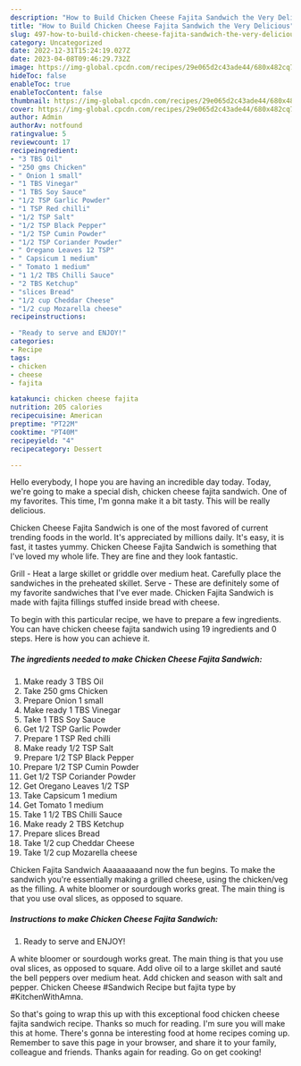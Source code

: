 ```yaml
---
description: "How to Build Chicken Cheese Fajita Sandwich the Very Delicious"
title: "How to Build Chicken Cheese Fajita Sandwich the Very Delicious"
slug: 497-how-to-build-chicken-cheese-fajita-sandwich-the-very-delicious
category: Uncategorized
date: 2022-12-31T15:24:19.027Z
date: 2023-04-08T09:46:29.732Z
image: https://img-global.cpcdn.com/recipes/29e065d2c43ade44/680x482cq70/chicken-cheese-fajita-sandwich-recipe-main-photo.jpg
hideToc: false
enableToc: true
enableTocContent: false
thumbnail: https://img-global.cpcdn.com/recipes/29e065d2c43ade44/680x482cq70/chicken-cheese-fajita-sandwich-recipe-main-photo.jpg
cover: https://img-global.cpcdn.com/recipes/29e065d2c43ade44/680x482cq70/chicken-cheese-fajita-sandwich-recipe-main-photo.jpg
author: Admin
authorAv: notfound
ratingvalue: 5
reviewcount: 17
recipeingredient:
- "3 TBS Oil"
- "250 gms Chicken"
- " Onion 1 small"
- "1 TBS Vinegar"
- "1 TBS Soy Sauce"
- "1/2 TSP Garlic Powder"
- "1 TSP Red chilli"
- "1/2 TSP Salt"
- "1/2 TSP Black Pepper"
- "1/2 TSP Cumin Powder"
- "1/2 TSP Coriander Powder"
- " Oregano Leaves 12 TSP"
- " Capsicum 1 medium"
- " Tomato 1 medium"
- "1 1/2 TBS Chilli Sauce"
- "2 TBS Ketchup"
- "slices Bread"
- "1/2 cup Cheddar Cheese"
- "1/2 cup Mozarella cheese"
recipeinstructions:

- "Ready to serve and ENJOY!"
categories:
- Recipe
tags:
- chicken
- cheese
- fajita

katakunci: chicken cheese fajita 
nutrition: 205 calories
recipecuisine: American
preptime: "PT22M"
cooktime: "PT40M"
recipeyield: "4"
recipecategory: Dessert

---
```



Hello everybody, I hope you are having an incredible day today. Today, we're going to make a special dish, chicken cheese fajita sandwich. One of my favorites. This time, I'm gonna make it a bit tasty. This will be really delicious.

Chicken Cheese Fajita Sandwich is one of the most favored of current trending foods in the world. It's appreciated by millions daily. It's easy, it is fast, it tastes yummy. Chicken Cheese Fajita Sandwich is something that I've loved my whole life. They are fine and they look fantastic.

Grill - Heat a large skillet or griddle over medium heat. Carefully place the sandwiches in the preheated skillet. Serve - These are definitely some of my favorite sandwiches that I&#39;ve ever made. Chicken Fajita Sandwich is made with fajita fillings stuffed inside bread with cheese.


To begin with this particular recipe, we have to prepare a few ingredients. You can have chicken cheese fajita sandwich using 19 ingredients and 0 steps. Here is how you can achieve it.

<!--inarticleads1-->

##### The ingredients needed to make Chicken Cheese Fajita Sandwich:

1. Make ready 3 TBS Oil
1. Take 250 gms Chicken
1. Prepare  Onion 1 small
1. Make ready 1 TBS Vinegar
1. Take 1 TBS Soy Sauce
1. Get 1/2 TSP Garlic Powder
1. Prepare 1 TSP Red chilli
1. Make ready 1/2 TSP Salt
1. Prepare 1/2 TSP Black Pepper
1. Prepare 1/2 TSP Cumin Powder
1. Get 1/2 TSP Coriander Powder
1. Get  Oregano Leaves 1/2 TSP
1. Take  Capsicum 1 medium
1. Get  Tomato 1 medium
1. Take 1 1/2 TBS Chilli Sauce
1. Make ready 2 TBS Ketchup
1. Prepare slices Bread
1. Take 1/2 cup Cheddar Cheese
1. Take 1/2 cup Mozarella cheese


Chicken Fajita Sandwich Aaaaaaaaand now the fun begins. To make the sandwich you&#39;re essentially making a grilled cheese, using the chicken/veg as the filling. A white bloomer or sourdough works great. The main thing is that you use oval slices, as opposed to square. 

<!--inarticleads2-->

##### Instructions to make Chicken Cheese Fajita Sandwich:


1. Ready to serve and ENJOY!

A white bloomer or sourdough works great. The main thing is that you use oval slices, as opposed to square. Add olive oil to a large skillet and sauté the bell peppers over medium heat. Add chicken and season with salt and pepper. Chicken Cheese #Sandwich Recipe but fajita type by #KitchenWithAmna. 

So that's going to wrap this up with this exceptional food chicken cheese fajita sandwich recipe. Thanks so much for reading. I'm sure you will make this at home. There's gonna be interesting food at home recipes coming up. Remember to save this page in your browser, and share it to your family, colleague and friends. Thanks again for reading. Go on get cooking!
